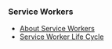 ### Service Workers
- [About Service Workers](https://web.dev/learn/pwa/service-workers)
- [Service Worker Life Cycle](https://web.dev/articles/service-worker-lifecycle)
